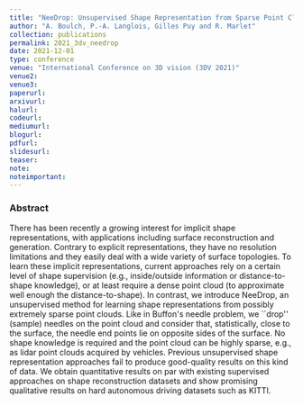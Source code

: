 ```yaml
---
title: "NeeDrop: Unsupervised Shape Representation from Sparse Point Clouds using Needle Dropping"
author: "A. Boulch, P.-A. Langlois, Gilles Puy and R. Marlet"
collection: publications
permalink: 2021_3dv_needrop
date: 2021-12-01
type: conference
venue: "International Conference on 3D vision (3DV 2021)"
venue2: 
venue3:
paperurl:
arxivurl: 
halurl: 
codeurl: 
mediumurl: 
blogurl: 
pdfurl: 
slidesurl: 
teaser: 
note:
noteimportant: 
---
```


### Abstract

There has been recently a growing interest for implicit shape representations, with applications including surface reconstruction and generation. Contrary to explicit representations, they have no resolution limitations and they easily deal with a wide variety of surface topologies. To learn these implicit representations, current approaches rely on a certain level of shape supervision (e.g., inside/outside information or distance-to-shape knowledge), or at least require a dense point cloud (to approximate well enough the distance-to-shape). In contrast, we introduce NeeDrop, an unsupervised method for learning shape representations from possibly extremely sparse point clouds. Like in Buffon's needle problem, we ``drop'' (sample) needles on the point cloud and consider that, statistically, close to the surface, the needle end points lie on opposite sides of the surface. No shape knowledge is required and the point cloud can be highly sparse, e.g., as lidar point clouds acquired by vehicles. Previous unsupervised shape representation approaches fail to produce good-quality results on this kind of data. We obtain quantitative results on par with existing supervised approaches on shape reconstruction datasets and show promising qualitative results on hard autonomous driving datasets such as KITTI.